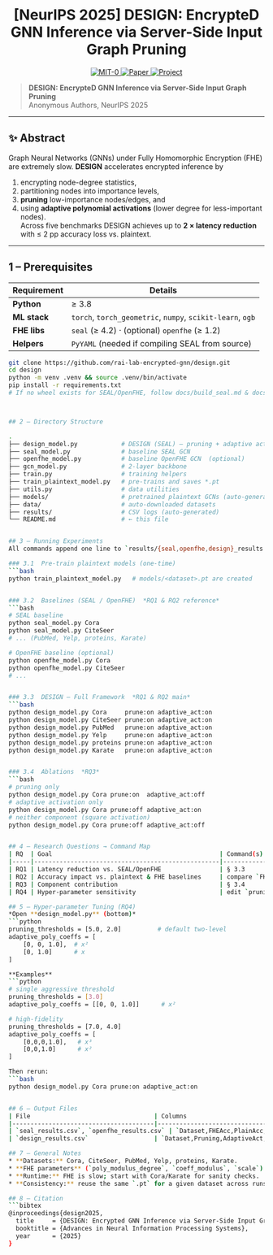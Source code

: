 <div align="center">

<h1>[NeurIPS 2025] DESIGN: Encrypte<strong>D</strong> GNN Inference via Server-Side Input Graph Pruning</h1>

<div align="center">
  <a href="https://opensource.org/license/mit-0">
    <img alt="MIT-0" src="https://img.shields.io/badge/License-MIT-0-4E94CE.svg">
  </a>
  <a href="">
    <img src="https://img.shields.io/badge/Paper-ArXiv-darkred.svg" alt="Paper">
  </a>
  <a href="https://github.com/rai-lab-encrypted-gnn/design">
    <img src="https://img.shields.io/badge/Project-Page-924E7D.svg" alt="Project">
  </a>
</div>
</div>

> **DESIGN: EncrypteD GNN Inference via Server-Side Input Graph Pruning**  
> Anonymous Authors, NeurIPS 2025  

---

## ✨ Abstract
Graph Neural Networks (GNNs) under Fully Homomorphic Encryption (FHE) are extremely slow. **DESIGN** accelerates encrypted inference by  
1. encrypting node-degree statistics,  
2. partitioning nodes into importance levels,  
3. **pruning** low-importance nodes/edges, and  
4. using **adaptive polynomial activations** (lower degree for less-important nodes).  
Across five benchmarks DESIGN achieves up to **2 × latency reduction** with ≤ 2 pp accuracy loss vs. plaintext.

---

## 1 – Prerequisites

| Requirement | Details |
|-------------|---------|
| **Python**  | ≥ 3.8 |
| **ML stack**| `torch`, `torch_geometric`, `numpy`, `scikit-learn`, `ogb` |
| **FHE libs**| `seal` (≥ 4.2) · (optional) `openfhe` (≥ 1.2) |
| **Helpers** | `PyYAML` (needed if compiling SEAL from source) |

```bash
git clone https://github.com/rai-lab-encrypted-gnn/design.git
cd design
python -m venv .venv && source .venv/bin/activate
pip install -r requirements.txt
# If no wheel exists for SEAL/OpenFHE, follow docs/build_seal.md & docs/build_openfhe.md



## 2 – Directory Structure 

. 
├── design_model.py            # DESIGN (SEAL) – pruning + adaptive act 
├── seal_model.py              # baseline SEAL GCN 
├── openfhe_model.py           # baseline OpenFHE GCN  (optional) 
├── gcn_model.py               # 2-layer backbone 
├── train.py                   # training helpers 
├── train_plaintext_model.py   # pre-trains and saves *.pt 
├── utils.py                   # data utilities 
├── models/                    # pretrained plaintext GCNs (auto-generated) 
├── data/                      # auto-downloaded datasets 
├── results/                   # CSV logs (auto-generated) 
└── README.md                  # ← this file 


## 3 – Running Experiments 
All commands append one line to `results/{seal,openfhe,design}_results.csv`. 

### 3.1  Pre-train plaintext models (one-time) 
```bash 
python train_plaintext_model.py   # models/<dataset>.pt are created 


### 3.2  Baselines (SEAL / OpenFHE)  *RQ1 & RQ2 reference* 
```bash 
# SEAL baseline 
python seal_model.py Cora 
python seal_model.py CiteSeer 
# ... (PubMed, Yelp, proteins, Karate) 

# OpenFHE baseline (optional) 
python openfhe_model.py Cora 
python openfhe_model.py CiteSeer 
# ... 


### 3.3  DESIGN – Full Framework  *RQ1 & RQ2 main* 
```bash 
python design_model.py Cora     prune:on adaptive_act:on 
python design_model.py CiteSeer prune:on adaptive_act:on 
python design_model.py PubMed   prune:on adaptive_act:on 
python design_model.py Yelp     prune:on adaptive_act:on 
python design_model.py proteins prune:on adaptive_act:on 
python design_model.py Karate   prune:on adaptive_act:on 


### 3.4  Ablations  *RQ3* 
```bash 
# pruning only 
python design_model.py Cora prune:on  adaptive_act:off 
# adaptive activation only 
python design_model.py Cora prune:off adaptive_act:on 
# neither component (square activation) 
python design_model.py Cora prune:off adaptive_act:off 


## 4 – Research Questions → Command Map 
| RQ  | Goal                                              | Command(s)                      | 
|-----|---------------------------------------------------|---------------------------------| 
| RQ1 | Latency reduction vs. SEAL/OpenFHE                | § 3.3                           | 
| RQ2 | Accuracy impact vs. plaintext & FHE baselines     | compare `FHEAcc` in CSVs        | 
| RQ3 | Component contribution                            | § 3.4                           | 
| RQ4 | Hyper-parameter sensitivity                       | edit `pruning_thresholds` & `adaptive_poly_coeffs` in `design_model.py`, then run § 3.3 | 

## 5 – Hyper-parameter Tuning (RQ4) 
*Open **design_model.py** (bottom)* 
```python 
pruning_thresholds = [5.0, 2.0]          # default two-level 
adaptive_poly_coeffs = [ 
    [0, 0, 1.0],  # x² 
    [0, 1.0]      # x 
] 

**Examples** 
```python 
# single aggressive threshold 
pruning_thresholds = [3.0] 
adaptive_poly_coeffs = [[0, 0, 1.0]]      # x² 

# high-fidelity 
pruning_thresholds = [7.0, 4.0] 
adaptive_poly_coeffs = [ 
    [0,0,0,1.0],   # x³ 
    [0,0,1.0]      # x² 
] 

Then rerun: 
```bash 
python design_model.py Cora prune:on adaptive_act:on 


## 6 – Output Files 
| File                                  | Columns                                                        | 
|---------------------------------------|----------------------------------------------------------------| 
| `seal_results.csv`, `openfhe_results.csv` | `Dataset,FHEAcc,PlainAcc,Latency,Rot,PMult,CMult,Add`          | 
| `design_results.csv`                  | `Dataset,Pruning,AdaptiveAct,PlainAcc,FHEAcc,Latency,Rot,PMult,CMult,Add,PolyEval,MaskGen` | 

## 7 – General Notes 
* **Datasets:** Cora, CiteSeer, PubMed, Yelp, proteins, Karate. 
* **FHE parameters** (`poly_modulus_degree`, `coeff_modulus`, `scale`) may need tuning for deep polynomials. 
* **Runtime:** FHE is slow; start with Cora/Karate for sanity checks. 
* **Consistency:** reuse the same `.pt` for a given dataset across runs. 

## 8 – Citation 
```bibtex 
@inproceedings{design2025, 
  title     = {DESIGN: Encrypted GNN Inference via Server-Side Input Graph Pruning}, 
  booktitle = {Advances in Neural Information Processing Systems}, 
  year      = {2025} 
} 



